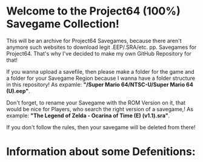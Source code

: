 # Welcome to the Project64 (100%) Savegame Collection!

This will be an archive for Project64 Savegames, because there aren't anymore such websites to download legit .EEP/.SRA/etc. pp. Savegames for Project64.
That's why I've decided to make my own GitHub Repository for that!

If you wanna upload a savefile, then please make a folder for the game and a folder for your Savegame Region because I wanna have a folder structure in this repository! As expamle: **"/Super Mario 64/NTSC-U/Super Mario 64 (U).eep"**.

Don't forget, to rename your Savegame with the ROM Version on it, that would be nice for Players, who search the right version of a savegame,! As example: **"The Legend of Zelda - Ocarina of Time (E) (v1.1).sra"**.

If you don't follow the rules, then your savegame will be deleted from there!

# Information about some Defenitions:
